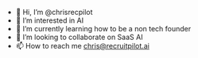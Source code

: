 - 👋 Hi, I’m @chrisrecpilot
- 👀 I’m interested in AI
- 🌱 I’m currently learning how to be a non tech founder
- 💞️ I’m looking to collaborate on SaaS AI   
- 📫 How to reach me chris@recruitpilot.ai

<!---
chrisrecpilot/chrisrecpilot is a ✨ special ✨ repository because its `README.md` (this file) appears on your GitHub profile.
You can click the Preview link to take a look at your changes.
--->
